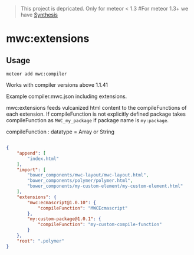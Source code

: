 > This project is depricated. Only for meteor < 1.3
> #For meteor 1.3+ we have [Synthesis](https://github.com/meteorwebcomponents/synthesis)

# mwc:extensions

## Usage

`meteor add mwc:compiler`

Works with compiler versions above 1.1.41

Example compiler.mwc.json including extensions. 

mwc:extensions feeds vulcanized html content to the compileFunctions of each extension. If compileFunction is not explicitly defined package takes compileFunction as `MWC_my_package` if package name is `my:package`. 

compileFunction : datatype = Array or String

``` json

{
    "append": [
        "index.html"
    ],
    "import": [
        "bower_components/mwc-layout/mwc-layout.html",
        "bower_components/polymer/polymer.html",
        "bower_components/my-custom-element/my-custom-element.html"
    ],
    "extensions": {
        "mwc:ecmascript@1.0.10": {
            "compileFunction": "MWCEcmascript"
        },
        "my:custom-package@1.0.1": {
            "compileFunction": "my-custom-compile-function"
        }
    },
    "root": ".polymer"
}

```

